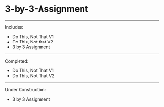 # 3-by-3-Assignment
---
Includes:
- Do This, Not That V1
- Do This, Not that V2
- 3 by 3 Assignment

---

Completed:
- Do This, Not That V1
- Do This, Not That V2

---

Under Construction:
- 3 by 3 Assignment
